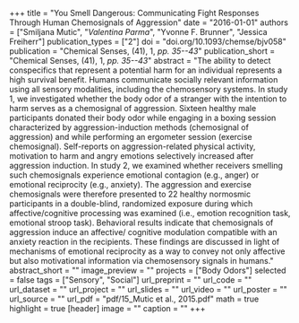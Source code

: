 +++
title = "You Smell Dangerous: Communicating Fight Responses Through Human Chemosignals of Aggression"
date = "2016-01-01"
authors = ["Smiljana Mutic", "_Valentina Parma_", "Yvonne F. Brunner", "Jessica Freiherr"]
publication_types = ["2"]
doi = "doi.org/10.1093/chemse/bjv058"
publication = "Chemical Senses, (41), 1, _pp. 35--43_"
publication_short = "Chemical Senses, (41), 1, _pp. 35--43_"
abstract = "The ability to detect conspecifics that represent a potential harm for an individual represents a high survival benefit. Humans communicate socially relevant information using all sensory modalities, including the chemosensory systems. In study 1, we investigated whether the body odor of a stranger with the intention to harm serves as a chemosignal of aggression. Sixteen healthy male participants donated their body odor while engaging in a boxing session characterized by aggression-induction methods (chemosignal of aggression) and while performing an ergometer session (exercise chemosignal). Self-reports on aggression-related physical activity, motivation to harm and angry emotions selectively increased after aggression induction. In study 2, we examined whether receivers smelling such chemosignals experience emotional contagion (e.g., anger) or emotional reciprocity (e.g., anxiety). The aggression and exercise chemosignals were therefore presented to 22 healthy normosmic participants in a double-blind, randomized exposure during which affective/cognitive processing was examined (i.e., emotion recognition task, emotional stroop task). Behavioral results indicate that chemosignals of aggression induce an affective/ cognitive modulation compatible with an anxiety reaction in the recipients. These findings are discussed in light of mechanisms of emotional reciprocity as a way to convey not only affective but also motivational information via chemosensory signals in humans."
abstract_short = ""
image_preview = ""
projects = ["Body Odors"]
selected = false
tags = ["Sensory", "Social"]
url_preprint = ""
url_code = ""
url_dataset = ""
url_project = ""
url_slides = ""
url_video = ""
url_poster = ""
url_source = ""
url_pdf = "pdf/15_Mutic et al., 2015.pdf"
math = true
highlight = true
[header]
image = ""
caption = ""
+++
